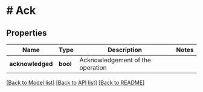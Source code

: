 # # Ack

## Properties

Name | Type | Description | Notes
------------ | ------------- | ------------- | -------------
**acknowledged** | **bool** | Acknowledgement of the operation |

[[Back to Model list]](../../README.md#models) [[Back to API list]](../../README.md#endpoints) [[Back to README]](../../README.md)
